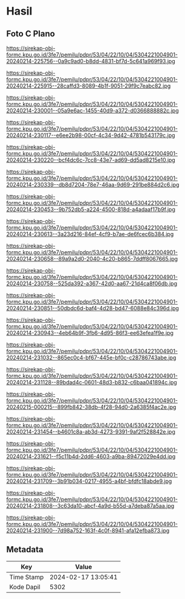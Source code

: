 # Hasil

## Foto C Plano

https://sirekap-obj-formc.kpu.go.id/3fe7/pemilu/pdpr/53/04/22/10/04/5304221004901-20240214-225756--0a9c9ad0-b8dd-4831-bf7d-5c641a969f93.jpg

https://sirekap-obj-formc.kpu.go.id/3fe7/pemilu/pdpr/53/04/22/10/04/5304221004901-20240214-225915--28caffd3-8089-4b1f-9051-29f9c7eabc82.jpg

https://sirekap-obj-formc.kpu.go.id/3fe7/pemilu/pdpr/53/04/22/10/04/5304221004901-20240214-230001--05a9e6ac-1455-40d9-a372-d0366888882c.jpg

https://sirekap-obj-formc.kpu.go.id/3fe7/pemilu/pdpr/53/04/22/10/04/5304221004901-20240214-230117--e6ee2b98-00cf-4c34-9d42-4781b543179c.jpg

https://sirekap-obj-formc.kpu.go.id/3fe7/pemilu/pdpr/53/04/22/10/04/5304221004901-20240214-230220--bcf4dc6c-7cc8-43e7-ad69-dd5ad8215e10.jpg

https://sirekap-obj-formc.kpu.go.id/3fe7/pemilu/pdpr/53/04/22/10/04/5304221004901-20240214-230339--db8d7204-78e7-46aa-9d69-291be884d2c6.jpg

https://sirekap-obj-formc.kpu.go.id/3fe7/pemilu/pdpr/53/04/22/10/04/5304221004901-20240214-230453--9b752db5-a224-4500-818d-a4adaaf17b9f.jpg

https://sirekap-obj-formc.kpu.go.id/3fe7/pemilu/pdpr/53/04/22/10/04/5304221004901-20240214-230613--3a23d216-84ef-4cf9-b7ae-de6fcec6b384.jpg

https://sirekap-obj-formc.kpu.go.id/3fe7/pemilu/pdpr/53/04/22/10/04/5304221004901-20240214-230658--89a9a2d0-2040-4c20-b865-7ddff8067665.jpg

https://sirekap-obj-formc.kpu.go.id/3fe7/pemilu/pdpr/53/04/22/10/04/5304221004901-20240214-230758--525da392-a367-42d0-aa67-21d4ca8f06db.jpg

https://sirekap-obj-formc.kpu.go.id/3fe7/pemilu/pdpr/53/04/22/10/04/5304221004901-20240214-230851--50dbdc6d-baf4-4d28-bd47-6088e84c396d.jpg

https://sirekap-obj-formc.kpu.go.id/3fe7/pemilu/pdpr/53/04/22/10/04/5304221004901-20240214-230943--4eb64b9f-3fb6-4d95-86f3-ee63efea1f9e.jpg

https://sirekap-obj-formc.kpu.go.id/3fe7/pemilu/pdpr/53/04/22/10/04/5304221004901-20240214-231032--865ec0c4-bf67-445e-bf0c-c28786743abe.jpg

https://sirekap-obj-formc.kpu.go.id/3fe7/pemilu/pdpr/53/04/22/10/04/5304221004901-20240214-231128--89bdad4c-0601-48d3-b832-c6baa041894c.jpg

https://sirekap-obj-formc.kpu.go.id/3fe7/pemilu/pdpr/53/04/22/10/04/5304221004901-20240215-000215--899fb842-38db-4f28-94d0-2a6385f4ac2e.jpg

https://sirekap-obj-formc.kpu.go.id/3fe7/pemilu/pdpr/53/04/22/10/04/5304221004901-20240214-231454--b4601c8a-ab3d-4273-9391-9af2f528842e.jpg

https://sirekap-obj-formc.kpu.go.id/3fe7/pemilu/pdpr/53/04/22/10/04/5304221004901-20240214-231621--f5c11b4d-2dd6-4603-a9ba-89472029e4dd.jpg

https://sirekap-obj-formc.kpu.go.id/3fe7/pemilu/pdpr/53/04/22/10/04/5304221004901-20240214-231709--3b91b034-0217-4955-a4bf-bfdfc18abde9.jpg

https://sirekap-obj-formc.kpu.go.id/3fe7/pemilu/pdpr/53/04/22/10/04/5304221004901-20240214-231808--3c63da10-abcf-4a9d-b55d-a7deba87a5aa.jpg

https://sirekap-obj-formc.kpu.go.id/3fe7/pemilu/pdpr/53/04/22/10/04/5304221004901-20240214-231900--7d98a752-163f-4c0f-8941-afa12efba873.jpg


## Metadata

| Key        | Value               |
| ---------- | ------------------- |
| Time Stamp | 2024-02-17 13:05:41 |
| Kode Dapil | 5302                |



